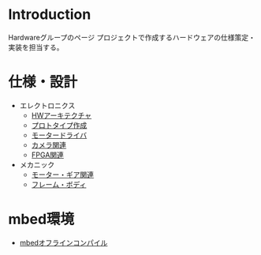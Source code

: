 # Introduction #

Hardwareグループのページ
プロジェクトで作成するハードウェアの仕様策定・実装を担当する。

# 仕様・設計 #

  * エレクトロニクス
    * [HWアーキテクチャ](Architecture.md)
    * [プロトタイプ作成](Prototype.md)
    * [モータードライバ](MotorDriver.md)
    * [カメラ関連](Camera.md)
    * [FPGA関連](FPGA.md)
  * メカニック
    * [モーター・ギア関連](MotorGear.md)
    * [フレーム・ボディ](HWFrame.md)

# mbed環境 #
  * [mbedオフラインコンパイル](mbedOfflineCompile.md)